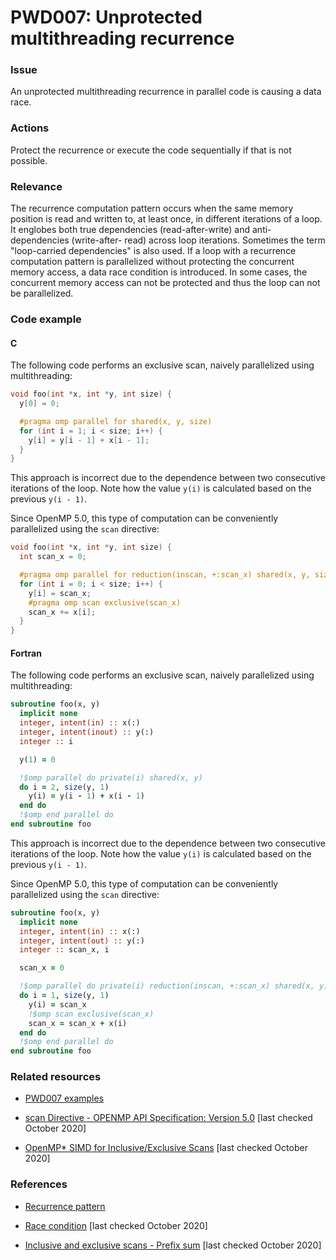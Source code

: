 # PWD007: Unprotected multithreading recurrence

### Issue

An unprotected multithreading recurrence in parallel code is causing a data
race.

### Actions

Protect the recurrence or execute the code sequentially if that is not possible.

### Relevance

The recurrence computation pattern occurs when the same memory position is read
and written to, at least once, in different  iterations of a loop. It englobes
both true dependencies (read-after-write) and anti-dependencies (write-after-
read) across loop iterations. Sometimes the term "loop-carried dependencies" is
also used. If a loop with a recurrence computation pattern is parallelized
without protecting the concurrent memory access, a data race condition is
introduced. In some cases, the concurrent memory access can not be protected and
thus the loop can not be parallelized.

### Code example

#### C

The following code performs an exclusive scan, naively parallelized using
multithreading:

```c
void foo(int *x, int *y, int size) {
  y[0] = 0;

  #pragma omp parallel for shared(x, y, size)
  for (int i = 1; i < size; i++) {
    y[i] = y[i - 1] + x[i - 1];
  }
}
```

This approach is incorrect due to the dependence between two consecutive
iterations of the loop. Note how the value `y(i)` is calculated based on the
previous `y(i - 1)`.

Since OpenMP 5.0, this type of computation can be conveniently parallelized
using the `scan` directive:

```c
void foo(int *x, int *y, int size) {
  int scan_x = 0;

  #pragma omp parallel for reduction(inscan, +:scan_x) shared(x, y, size)
  for (int i = 0; i < size; i++) {
    y[i] = scan_x;
    #pragma omp scan exclusive(scan_x)
    scan_x += x[i];
  }
}
```

#### Fortran

The following code performs an exclusive scan, naively parallelized using
multithreading:

```fortran
subroutine foo(x, y)
  implicit none
  integer, intent(in) :: x(:)
  integer, intent(inout) :: y(:)
  integer :: i

  y(1) = 0

  !$omp parallel do private(i) shared(x, y)
  do i = 2, size(y, 1)
    y(i) = y(i - 1) + x(i - 1)
  end do
  !$omp end parallel do
end subroutine foo
```

This approach is incorrect due to the dependence between two consecutive
iterations of the loop. Note how the value `y(i)` is calculated based on the
previous `y(i - 1)`.

Since OpenMP 5.0, this type of computation can be conveniently parallelized
using the `scan` directive:

```fortran
subroutine foo(x, y)
  implicit none
  integer, intent(in) :: x(:)
  integer, intent(out) :: y(:)
  integer :: scan_x, i

  scan_x = 0

  !$omp parallel do private(i) reduction(inscan, +:scan_x) shared(x, y)
  do i = 1, size(y, 1)
    y(i) = scan_x
    !$omp scan exclusive(scan_x)
    scan_x = scan_x + x(i)
  end do
  !$omp end parallel do
end subroutine foo
```

### Related resources

* [PWD007 examples](https://github.com/codee-com/open-catalog/tree/main/Checks/PWD007/)

* [scan Directive - OPENMP API Specification: Version 5.0](https://www.openmp.org/spec-html/5.0/openmpsu45.html)
[last checked October 2020]

* [OpenMP* SIMD for Inclusive/Exclusive Scans](https://software.intel.com/content/www/us/en/develop/articles/openmp-simd-for-inclusiveexclusive-scans.html)
[last checked October 2020]

### References

* [Recurrence pattern](../../Glossary/Patterns-for-performance-optimization/Recurrence.md)

* [Race condition](https://en.wikipedia.org/wiki/Race_condition)
[last checked October 2020]

* [Inclusive and exclusive scans - Prefix sum](https://en.wikipedia.org/wiki/Prefix_sum#Inclusive_and_exclusive_scans)
[last checked October 2020]
